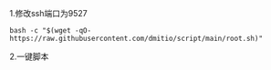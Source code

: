 1.修改ssh端口为9527
```
bash -c "$(wget -qO- https://raw.githubusercontent.com/dmitio/script/main/root.sh)"
```

2.一键脚本
```

```
